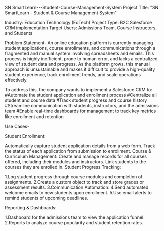 SN SmartLearn---Student-Course-Management-System
Project Title: "SN SmartLearn - Student & Course Management System"

Industry: Education Technology (EdTech) Project Type: B2C Salesforce CRM implementation Target Users: Admissions Team, Course Instructors, and Students

Problem Statement- An online education platform is currently managing student applications, course enrollments, and communications through a fragmented and manual system involving spreadsheets and emails. This process is highly inefficient, prone to human error, and lacks a centralized view of student data and progress. As the platform grows, this manual approach is unsustainable and makes it difficult to provide a high-quality student experience, track enrollment trends, and scale operations effectively.

To address this, the company wants to implement a Salesforce CRM to: #Automate the student application and enrollment process #Centralize all student and course data #Track student progress and course history #Streamline communication with students, instructors, and the admissions team #Enable real-time dashboards for management to track key metrics like enrollment and retention

Use Cases-

Student Enrollment:

Automatically capture student application details from a web form.
Track the status of each application from submission to enrollment.
Course & Curriculum Management:
Create and manage records for all courses offered, including their modules and instructors.
Link students to the courses they are enrolled in.
Student Progress Tracking:

1.Log student progress through course modules and completion of assignments. 2.Create a custom object to track and store grades or assessment results. 3.Communication Automation: 4.Send automated welcome emails to new students upon enrollment. 5.Use email alerts to remind students of upcoming deadlines.

Reporting & Dashboards:

1.Dashboard for the admissions team to view the application funnel. 2.Reports to analyze course popularity and student retention rates.
